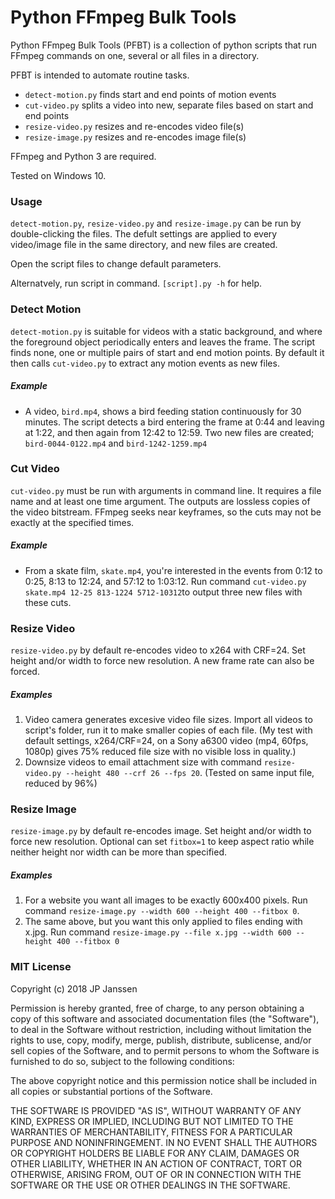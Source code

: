 # Python FFmpeg Bulk Tools  

Python FFmpeg Bulk Tools (PFBT) is a collection of python scripts that run FFmpeg commands on one, several or all files in a directory.

PFBT is intended to automate routine tasks.
- `detect-motion.py` finds start and end points of motion events
- `cut-video.py` splits a video into new, separate files based on start and end points
- `resize-video.py` resizes and re-encodes video file(s)
- `resize-image.py` resizes and re-encodes image file(s)

FFmpeg and Python 3 are required.

Tested on Windows 10.

### Usage

`detect-motion.py`, `resize-video.py` and `resize-image.py` can be run by double-clicking the files. The defult settings are applied to every video/image file in the same directory, and new files are created.

Open the script files to change default parameters.

Alternatvely, run script in command. `[script].py -h` for help.

### Detect Motion
`detect-motion.py` is suitable for videos with a static background, and where the foreground object periodically enters and leaves the frame. The script finds none, one or multiple pairs of start and end motion points. By default it then calls `cut-video.py` to extract any motion events as new files.
##### Example
* A video, `bird.mp4`, shows a bird feeding station continuously for 30 minutes. The script detects a bird entering the frame at 0:44 and leaving at 1:22, and then again from 12:42 to 12:59. Two new files are created; `bird-0044-0122.mp4` and `bird-1242-1259.mp4`

### Cut Video
`cut-video.py` must be run with arguments in command line. It requires a file name and at least one time argument. The outputs are lossless copies of the video bitstream. FFmpeg seeks near keyframes, so the cuts may not be exactly at the specified times. 
##### Example
* From a skate film, `skate.mp4`, you're interested in the events from 0:12 to 0:25, 8:13 to 12:24, and 57:12 to 1:03:12. Run command `cut-video.py skate.mp4 12-25 813-1224 5712-10312`to output three new files with these cuts.

### Resize Video
`resize-video.py` by default re-encodes video to x264 with CRF=24. Set height and/or width to force new resolution. A new frame rate can also be forced.  
##### Examples
1) Video camera generates excesive video file sizes. Import all videos to script's folder, run it to make smaller copies of each file. (My test with default settings, x264/CRF=24, on a Sony a6300 video (mp4, 60fps, 1080p) gives 75% reduced file size with no visible loss in quality.)
2) Downsize videos to email attachment size with command `resize-video.py --height 480 --crf 26 --fps 20`. (Tested on same input file, reduced by 96%)

### Resize Image
`resize-image.py` by default re-encodes image. Set height and/or width to force new resolution. Optional can set `fitbox=1` to keep aspect ratio while neither height nor width can be more than specified.  
##### Examples
1) For a website you want all images to be exactly 600x400 pixels. Run command `resize-image.py --width 600 --height 400 --fitbox 0`.
2) The same above, but you want this only applied to files ending with x.jpg. Run command `resize-image.py --file x.jpg --width 600 --height 400 --fitbox 0`

### MIT License

Copyright (c) 2018 JP Janssen

Permission is hereby granted, free of charge, to any person obtaining a copy
of this software and associated documentation files (the "Software"), to deal
in the Software without restriction, including without limitation the rights
to use, copy, modify, merge, publish, distribute, sublicense, and/or sell
copies of the Software, and to permit persons to whom the Software is
furnished to do so, subject to the following conditions:

The above copyright notice and this permission notice shall be included in all
copies or substantial portions of the Software.

THE SOFTWARE IS PROVIDED "AS IS", WITHOUT WARRANTY OF ANY KIND, EXPRESS OR
IMPLIED, INCLUDING BUT NOT LIMITED TO THE WARRANTIES OF MERCHANTABILITY,
FITNESS FOR A PARTICULAR PURPOSE AND NONINFRINGEMENT. IN NO EVENT SHALL THE
AUTHORS OR COPYRIGHT HOLDERS BE LIABLE FOR ANY CLAIM, DAMAGES OR OTHER
LIABILITY, WHETHER IN AN ACTION OF CONTRACT, TORT OR OTHERWISE, ARISING FROM,
OUT OF OR IN CONNECTION WITH THE SOFTWARE OR THE USE OR OTHER DEALINGS IN THE
SOFTWARE.


